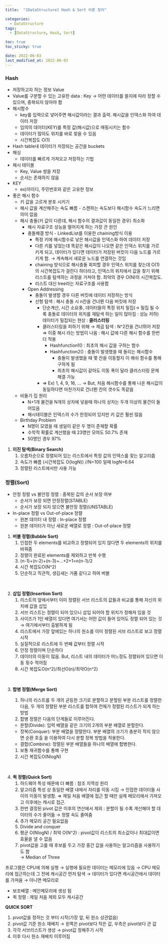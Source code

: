 ```yaml
---
title:  "[DataStructure] Hash & Sort 이론 정리" 

categories:
  - DataStructure
tags:
  - [DataStructure, Hash, Sort]

toc: true
toc_sticky: true

date: 2022-06-03
last_modified_at: 2022-06-03
---
```


### Hash

-   저장하고자 하는 정보 Value
-   Value를 구분할 수 있는 고유한 data : Key → 어떤 데이터를 쓸지에 따라 정할 수 있으며, 중복되지 않아야 함
-   해시함수
    -   key를 입력으로 넣어주면 해시값이라는 결과 출력. 해시값을 인덱스화 하여 데이터 저장
    -   임의의 데이터(KEY)를 특정 값(해시값)으로 매핑시키는 함수
    -   데이터가 많아도 위치를 바로 찾을 수 있음
    -   시간복잡도 O(1)
-   Hash table내 데이터가 저장되는 공간을 buckets
-   해싱
    -   데이터를 빠르게 가져오고 저장하는 기법
-   해시 테이블
    -   Key, Value 쌍을 저장
    -   순서는 존재하지 않음
-   KEY
    -   ex)아이디, 주민번호와 같은 고유한 정보
-   좋은 해시 함수
    -   키 값을 고르게 분포 시키기
    -   해시 값을 계산해주는 속도 빠름 - 스캔하는 속도보다 해시함수 속도가 느리면 의미 없음
    -   해시 충돌(키 값이 다른데, 해시 함수의 결과값이 동일한 경우) 최소화
        -   해시 자료구조 성능을 떨어지게 하는 가장 큰 원인
        -   충돌해결 방식 - LinkedList를 이용한 chaining방식 이용
            -   특정 키에 해시함수로 낳은 해시값을 인덱스화 하여 데이터 저장
            -   다른 키를 넣었는데 똑같은 해시값이 나오면 같은 인덱스 위치를 가르키게 되고, 데이터가 있다면 데이터가 저장된 버킷이 다음 노드를 가르키게 함. → 계속해서 새로운 노드를 연결하는 것임
            -   chaining 방식으로 해시충돌 회피할 경우 인덱스 위치를 찾는데 O(1)의 시간복잡도가 걸린다 하더라고, 인덱스의 위치에서 값을 찾기 위해 리스트를 탐색하는 과정을 거쳐야 함. 최악의 경우 O(N)의 시간복잡도.
            -   리스트 대신 tree라는 자료구조를 사용함
        -   Open Addressing
            -   충돌이 발생할 경우 다른 버킷에 데이터 저장하는 방식
            -   선형 탐색 : 해시 충돌 시 n칸을 건너뛴 다음 버킷에 저장
                -   단순계산, 시간 소요多, 데이터들의 특정 위치 밀집(→ 밀집 될 수록 충돌로 데이터의 위치를 재탐색 하는 일이 많아짐 : 성능 저하) 데이터가 밀집되는 현상 : **클러스터링**
                -   클러스터링을 피하기 위해 → 제곱 탐색 : N^2칸을 건너뛰어 저장⇒ 이중 해시 라는 방법이 나옴 : 해시 값에 다른 해시 함수를 한번 더 적용
                    -   Hashfunction1() : 최초의 해시 값을 구하는 함수
                    -   Hashfunction2() : 충돌이 발생했을 때 돌리는 해시함수
                        -   충돌이 발생했을 때 몇 칸을 이동할지 이 해쉬 함수를 통해 구하게 됨
                        -   최초의 해시값이 같아도 이동 폭이 달라 클러스터링 문제 해결 가능
                -   ⇒ Ex) 1, 4, 9, 16, ... → But, 처음 해시함수를 통해 나온 해시값이 동일하다면 마찬가지로 건너뛴 칸의 갯수도 똑같음
    -   비둘기 집 원리
        -   N+1개 물건을 N개의 상자에 넣을때 하나의 상자는 두개 이상의 물건이 들어있음
        -   해시테이블은 인덱스의 수가 한정되어 있지만 키 값은 훨씬 많음
    -   Birthday Problem
        -   N명이 모였을 때 생일이 같은 두 명이 존재할 확률
        -   수학적 확률로 계산했을 때 23명만 모여도 50.7% 존재
        -   50명인 경우 97%

1.  **이진 탐색(Binary Search)**
    1.  오름차순으로 정렬되어 있는 리스트에서 특정 값의 인덱스를 찾는 알고리즘
    2.  속도가 빠름 (시간복잡도 O(logN)) //N=100 일때 logN=6.64
    3.  정렬된 리스트에서만 사용 가능

### 정렬(Sort)

-   안정 정렬 vs 불안정 정렬 : 중복된 값의 순서 보장 여부
    -   순서가 보장 되면 안정정렬(STABLE)
    -   순서가 보장 되지 않으면 불안정 정렬(UNSTABLE)
-   In-place 정렬 vs Out-of-place 정렬
    -   원본 데이터 내 정렬 : In-place 정렬
    -   원본 데이터가 아닌 새로운 배열로 정렬 : Out-of-place 정렬

1.  **버블 정렬(Bubble Sort)**
    1.  인접한 두 elements를 비교하고 정렬되어 있지 않다면 두 elements의 위치를 바꿔줌
    2.  정렬이 완료된 elements를 제외하고 반복 수행
    3.  (n-1)+(n-2)+(n-3)+...+2+1=n(n-1)/2
    4.  시간 복잡도O(N^2)
    5.  단순하고 직관적, 생김새는 거품 같다고 하여 버블

<br>

2.  **삽입 정렬(Insertion Sort)**
    1.  리스트의 앞에서부터 이미 정렬된 서브 리스트의 값들과 비교를 통해 자신의 위치에 값을 삽입
    2.  서브 리스트는 정렬이 되어 있으니 삽입 되어야 할 위치가 정해져 있을 것
    3.  사이즈가 1인 배열이 있다면 여기서는 어떤 값이 들어 있어도 정렬 되어 있는 것 → 여기에서부터 출발하게 됨
    4.  리스트에서 가장 앞에있는 하나의 원소를 이미 정렬된 서브 리스트로 보고 정렬 시작
    5.  실질적으로 리스트에 두 번째 값부터 정렬 시작
    6.  안정 정렬이며 단순하다
    7.  데이터의 이동이 많음. But, 리스트 내의 데이터가 어느정도 정렬되어 있으면 이동 횟수 적어짐
    8.  시간 복잡도O(n^2)/최선O(n)/최악O(n^2)

<br>

3.  **합병 정렬(Merge Sort)**
    
    1.  하나의 리스트를 두 개의 균등한 크기로 분할하고 분할된 부분 리스트를 정렬한 다음, 두 개의 정렬된 부분 리스트를 합하여 전체가 정렬된 리스트가 되게 하는 방법
    2.  합병 정렬은 다음의 단계들로 이루어진다.
    
    -   분할(Divide): 입력 배열을 같은 크기의 2개의 부분 배열로 분할한다.
    -   정복(Conquer): 부분 배열을 정렬한다. 부분 배열의 크기가 충분히 작지 않으면 순환 호출 을 이용하여 다시 분할 정복 방법을 적용한다.
    -   결합(Combine): 정렬된 부분 배열들을 하나의 배열에 합병한다.
    
    1.  보통 재귀함수를 통해 구현
    2.  시간 복잡도O(NlogN)

<br>

4.  **퀵 정렬(Quick Sort)**
    1.  하드웨어 특성 때문에 더 빠름 : 참조 지역성 원리
    2.  알고리즘 특성 상 동일한 배열 내에서 자리를 이동 시킴 → 인접한 데이터들 사이의 이동이 발생함. ⇒ 제일 처음 배열에 접근 할 때만 실제 메모리에서 가져오고 이후에는 캐시로 접근.
    3.  한번 결정된 pivot 값은 이후의 연산에서 제외 : 분할이 될 수록 계산해야 할 데이터의 수가 줄어듦 → 정렬 속도 줄여줌
    4.  추가 메모리 공간 필요없음
    5.  Divide and conquer
    6.  평균 O(NlogN) / 최악 O(N^2) : pivot값이 리스트의 최소값이나 최대값이면 효율을 낼 수 없음
    7.  pivot값을 고를 때 후보를 두고 가장 중간 값을 사용하는 알고리즘을 사용하기도 함  
        → Median of Three

프로그램은 CPU에 의해 실행 → 실행에 필요한 데이터는 메모리에 있음 → CPU 메모리에 접근하는데 그 전에 캐시공간 먼저 탐색 → 데이터가 있다면 캐시공간에서 데이터를 가져옴 → 아니면 메모리로

-   보조배열 : 메인메모리에 생성 됨
-   퀵 정렬 : 제일 처음 제외 모두 캐시공간

**QUICK SORT**

1.  pivot값을 정하는 것 부터 시작(가장 앞, 뒤 원소 상관없음)
2.  pivot값 기준 원소 재배치 → 왼쪽은 pivot보다 작은 값, 우측은 pivot보다 큰 값
3.  각각 서브리스트가 생성 → pivot값 정해주기 시작
4.  이후 다시 원소 재배치 이루어짐